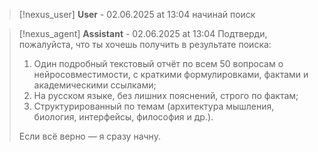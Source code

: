 >[!nexus_user] **User** - 02.06.2025 at 13:04
> начинай поиск
<!-- UID: 07f8e35d-6774-4832-a781-2ec617396567 -->




>[!nexus_agent] **Assistant** - 02.06.2025 at 13:04
> Подтверди, пожалуйста, что ты хочешь получить в результате поиска:
> 
> 1. Один подробный текстовый отчёт по всем 50 вопросам о нейросовместимости, с краткими формулировками, фактами и академическими ссылками;
> 2. На русском языке, без лишних пояснений, строго по фактам;
> 3. Структурированный по темам (архитектура мышления, биология, интерфейсы, философия и др.).
> 
> Если всё верно — я сразу начну.
<!-- UID: 949268b9-ba5f-41c1-ad2a-e8c9a299db25 -->
